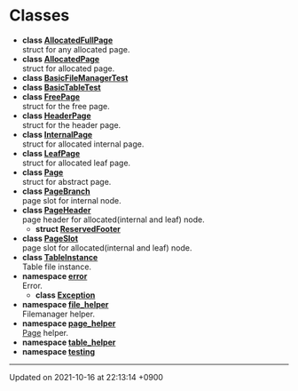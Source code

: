 

# Classes




* **class [AllocatedFullPage](/Classes/AllocatedFullPage)** <br>struct for any allocated page. 
* **class [AllocatedPage](/Classes/AllocatedPage)** <br>struct for allocated page. 
* **class [BasicFileManagerTest](/Classes/BasicFileManagerTest)** 
* **class [BasicTableTest](/Classes/BasicTableTest)** 
* **class [FreePage](/Classes/FreePage)** <br>struct for the free page. 
* **class [HeaderPage](/Classes/HeaderPage)** <br>struct for the header page. 
* **class [InternalPage](/Classes/InternalPage)** <br>struct for allocated internal page. 
* **class [LeafPage](/Classes/LeafPage)** <br>struct for allocated leaf page. 
* **class [Page](/Classes/Page)** <br>struct for abstract page. 
* **class [PageBranch](/Classes/PageBranch)** <br>page slot for internal node. 
* **class [PageHeader](/Classes/PageHeader)** <br>page header for allocated(internal and leaf) node. 
    * **struct [ReservedFooter](/Classes/PageHeader_1_1ReservedFooter)** 
* **class [PageSlot](/Classes/PageSlot)** <br>page slot for allocated(internal and leaf) node. 
* **class [TableInstance](/Classes/TableInstance)** <br>Table file instance. 
* **namespace [error](/Namespaces/error)** <br>Error. 
    * **class [Exception](/Classes/error::Exception)** 
* **namespace [file_helper](/Namespaces/file_helper)** <br>Filemanager helper. 
* **namespace [page_helper](/Namespaces/page_helper)** <br><a href="/Classes/Page">Page</a> helper. 
* **namespace [table_helper](/Namespaces/table_helper)** 
* **namespace [testing](/Namespaces/testing)** 



-------------------------------

Updated on 2021-10-16 at 22:13:14 +0900
